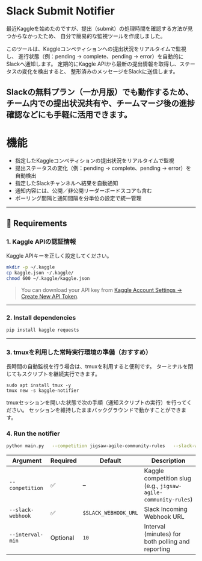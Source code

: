 # Slack Submit Notifier

最近Kaggleを始めたのですが、提出（submit）の処理時間を確認する方法が見つからなかったため、
自分で簡易的な監視ツールを作成しました。

このツールは、Kaggleコンペティションへの提出状況をリアルタイムで監視し、
進行状態（例：pending → complete、pending → error）を自動的にSlackへ通知します。
定期的にKaggle APIから最新の提出情報を取得し、ステータスの変化を検出すると、
整形済みのメッセージをSlackに送信します。

Slackの無料プラン（一か月版）でも動作するため、
チーム内での提出状況共有や、チームマージ後の進捗確認などにも手軽に活用できます。
---

# 機能
- 指定したKaggleコンペティションの提出状況をリアルタイムで監視
- 提出ステータスの変化（例：pending → complete、pending → error）を自動検出
- 指定したSlackチャンネルへ結果を自動通知
- 通知内容には、公開／非公開リーダーボードスコアも含む
- ポーリング間隔と通知間隔を分単位の設定で統一管理

---

## 🧰 Requirements

### 1. Kaggle APIの認証情報

Kaggle APIキーを正しく設定してください。

```bash
mkdir -p ~/.kaggle
cp kaggle.json ~/.kaggle/
chmod 600 ~/.kaggle/kaggle.json
```

> You can download your API key from [Kaggle Account Settings → Create New API Token](https://www.kaggle.com/settings).

---

### 2. Install dependencies

```bash
pip install kaggle requests
```

---

### 3. tmuxを利用した常時実行環境の準備（おすすめ）

長時間の自動監視を行う場合は、tmuxを利用すると便利です。
ターミナルを閉じてもスクリプトを継続実行できます。

```
sudo apt install tmux -y
tmux new -s kaggle-notifier
```
tmuxセッションを開いた状態で次の手順（通知スクリプトの実行）を行ってください。
セッションを維持したままバックグラウンドで動かすことができます。

### 4. Run the notifier

```bash
python main.py   --competition jigsaw-agile-community-rules   --slack-webhook "https://hooks.slack.com/services/XXX/YYY/ZZZ"   --interval-min 5
```

| Argument | Required | Default | Description |
|-----------|-----------|----------|-------------|
| `--competition` | ✅ | – | Kaggle competition slug (e.g., `jigsaw-agile-community-rules`) |
| `--slack-webhook` | ✅ | `$SLACK_WEBHOOK_URL` | Slack Incoming Webhook URL |
| `--interval-min` | Optional | `10` | Interval (minutes) for both polling and reporting |
